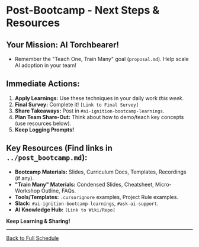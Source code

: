 # Post-Bootcamp - Next Steps & Resources

## Your Mission: AI Torchbearer!
*   Remember the "Teach One, Train Many" goal (`proposal.md`). Help scale AI adoption in your team!

## Immediate Actions:
1.  **Apply Learnings:** Use these techniques in your daily work *this week*.
2.  **Final Survey:** Complete it! `[Link to Final Survey]`
3.  **Share Takeaways:** Post in `#ai-ignition-bootcamp-learnings`.
4.  **Plan Team Share-Out:** Think about how to demo/teach key concepts (use resources below).
5.  **Keep Logging Prompts!**

## Key Resources (Find links in `../post_bootcamp.md`):
*   **Bootcamp Materials:** Slides, Curriculum Docs, Templates, Recordings (if any).
*   **"Train Many" Materials:** Condensed Slides, Cheatsheet, Micro-Workshop Outline, FAQs.
*   **Tools/Templates:** `.cursorignore` examples, Project Rule examples.
*   **Slack:** `#ai-ignition-bootcamp-learnings`, `#ask-ai-support`.
*   **AI Knowledge Hub:** `[Link to Wiki/Repo]`

**Keep Learning & Sharing!**

---
[Back to Full Schedule](../schedule.md) 